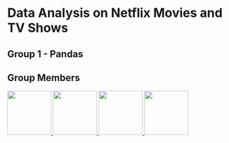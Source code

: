 # Data Analysis on Netflix Movies and TV Shows

## Group 1 - Pandas

## Group Members

<a href="https://github.com/rocky-d">
    <img src="https://avatars.githubusercontent.com/u/116997913?v=4" width="100" />
</a>

<a href="https://github.com/KimiZhang1013">
    <img src="https://avatars.githubusercontent.com/u/138309662?v=4" width="100" />
</a>

<a href="https://github.com/Yosugan0S0ra">
    <img src="https://avatars.githubusercontent.com/u/127401194?v=4" width="100" />
</a>

<a href="https://github.com/justListArray">
    <img src="https://avatars.githubusercontent.com/u/132981438?v=4" width="100" />
</a>
